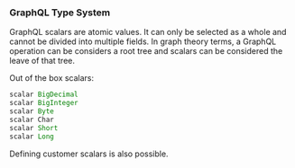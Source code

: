 ### GraphQL Type System
GraphQL scalars are atomic values. It can only be selected as a whole and cannot be divided into multiple fields. In graph theory terms, a GraphQL operation can be considers a root tree and scalars can be considered the leave of that tree.

Out of the box scalars:
```java
scalar BigDecimal
scalar BigInteger
scalar Byte
scalar Char
scalar Short
scalar Long
```

Defining customer scalars is also possible.
